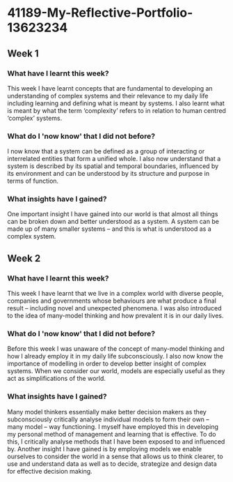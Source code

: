 # 41189-My-Reflective-Portfolio-13623234
## Week 1

### What have I learnt this week?
This week I have learnt concepts that are fundamental to developing an understanding of complex systems and their relevance to my daily life including learning and defining what is meant by systems. I also learnt what is meant by what the term ‘complexity’ refers to in relation to human centred ‘complex’ systems. 

### What do I 'now know' that I did not before?
I now know that a system can be defined as a group of interacting or interrelated entities that form a unified whole. I also now understand that a system is described by its spatial and temporal boundaries, influenced by its environment and can be understood by its structure and purpose in terms of function.

### What insights have I gained?
One important insight I have gained into our world is that almost all things can be broken down and better understood as a system. A system can be made up of many smaller systems – and this is what is understood as a complex system.

## Week 2

### What have I learnt this week?
This week I have learnt that we live in a complex world with diverse people, companies and governments whose behaviours are what produce a final result – including novel and unexpected phenomena. I was also introduced to the idea of many-model thinking and how prevalent it is in our daily lives.

### What do I 'now know' that I did not before?
Before this week I was unaware of the concept of many-model thinking and how I already employ it in my daily life subconsciously. I also now know the importance of modelling in order to develop better insight of complex systems. When we consider our world, models are especially useful as they act as simplifications of the world.

### What insights have I gained?
Many model thinkers essentially make better decision makers as they subconsciously critically analyse individual models to form their own – many model – way functioning.
I myself have employed this in developing my personal method of management and learning that is effective. To do this, I critically analyse methods that I have been exposed to and influenced by.
Another insight I have gained is by employing models we enable ourselves to consider the world in a sense that allows us to think clearer, to use and understand data as well as to decide, strategize and design data for effective decision making.
